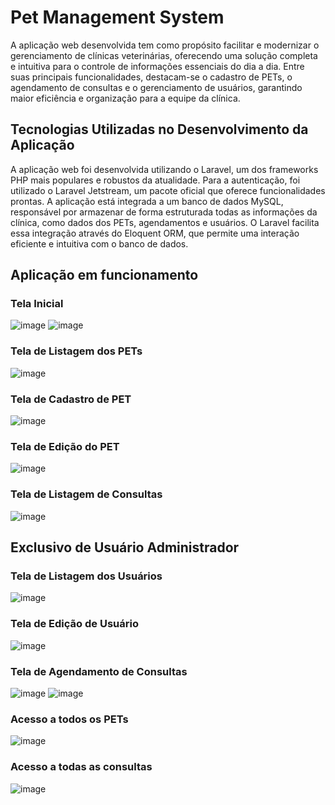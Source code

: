 # Pet Management System

A aplicação web desenvolvida tem como propósito facilitar e modernizar o gerenciamento de clínicas veterinárias, oferecendo uma solução completa e intuitiva para o controle de informações essenciais do dia a dia. Entre suas principais funcionalidades, destacam-se o cadastro de PETs, o agendamento de consultas e o gerenciamento de usuários, garantindo maior eficiência e organização para a equipe da clínica.

## Tecnologias Utilizadas no Desenvolvimento da Aplicação
A aplicação web foi desenvolvida utilizando o Laravel, um dos frameworks PHP mais populares e robustos da atualidade. Para a autenticação, foi utilizado o Laravel Jetstream, um pacote oficial que oferece funcionalidades prontas. A aplicação está integrada a um banco de dados MySQL, responsável por armazenar de forma estruturada todas as informações da clínica, como dados dos PETs, agendamentos e usuários. O Laravel facilita essa integração através do Eloquent ORM, que permite uma interação eficiente e intuitiva com o banco de dados.

## Aplicação em funcionamento

### Tela Inicial
![image](https://github.com/user-attachments/assets/f1bb8ba4-ff75-425b-a719-b9540a7d3770)
![image](https://github.com/user-attachments/assets/9eb0e2db-4aa7-4e24-8312-69dab7fbe5d2)

### Tela de Listagem dos PETs
![image](https://github.com/user-attachments/assets/7d884e0c-e34f-4164-8060-ca8c4154b39c)

### Tela de Cadastro de PET
![image](https://github.com/user-attachments/assets/ee461212-e8b7-4384-98fe-6866b4837105)

### Tela de Edição do PET
![image](https://github.com/user-attachments/assets/55a742a3-8cad-4442-af35-f871b244c4c9)

### Tela de Listagem de Consultas
![image](https://github.com/user-attachments/assets/fb42d92f-7ded-45cd-a90c-25cf7d2631fa)

## Exclusivo de Usuário Administrador 

### Tela de Listagem dos Usuários
![image](https://github.com/user-attachments/assets/fe9a681f-be36-49f8-958f-c959aa63a969)

### Tela de Edição de Usuário
![image](https://github.com/user-attachments/assets/6a76e97a-559c-4a5a-94a0-330513f92a9f)

### Tela de Agendamento de Consultas
![image](https://github.com/user-attachments/assets/389c9c97-38d9-4854-acfb-fabae7c23d03)
![image](https://github.com/user-attachments/assets/12f94672-a516-48e5-9000-ad60f8ce1141)

### Acesso a todos os PETs
![image](https://github.com/user-attachments/assets/1f3b366a-51d1-4c42-bb7a-36a25dfc0f46)

### Acesso a todas as consultas
![image](https://github.com/user-attachments/assets/0f99fa84-8763-4031-ac53-6b7e976fc51f)


